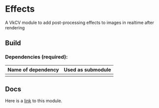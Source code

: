 # Effects

A VkCV module to add post-processing effects to images in realtime after rendering

## Build

### Dependencies (required):

| Name of dependency | Used as submodule |
|--------------------|-------------------|
|                    |                   |

## Docs

Here is a [link](https://vkcv.de/develop/group__vkcv__effects.html) to this module.
